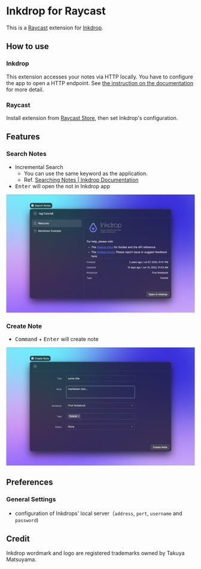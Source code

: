 # Inkdrop for Raycast

This is a [Raycast](https://www.raycast.com/) extension for [Inkdrop](https://www.inkdrop.app/).

## How to use

### Inkdrop

This extension accesses your notes via HTTP locally.
You have to configure the app to open a HTTP endpoint.
See [the instruction on the documentation](https://beta.docs.inkdrop.app/manual/accessing-the-local-database/#accessing-via-http-advanced) for more detail.

### Raycast

Install extension from [Raycast Store](https://www.raycast.com/yaeda/inkdrop), then set Inkdrop's configuration.

## Features

### Search Notes

- Incremental Search
  - You can use the same keyword as the application.
  - Ref. [Searching Notes \| Inkdrop Documentation](https://docs.inkdrop.app/manual/searching-notes/#filter-notes-with-special-qualifiers)
- <kbd>Enter</kbd> will open the not in Inkdrop app

![Screenshot of Search Notes command](metadata/inkdrop-1.png)

### Create Note

- <kbd>Command</kbd> + <kbd>Enter</kbd> will create note

![Screenshot of Create Note command](metadata/inkdrop-2.png)

## Preferences

### General Settings

- configuration of Inkdrops' local server（`address`, `port`, `username` and `password`)

## Credit

Inkdrop wordmark and logo are registered trademarks owned by Takuya Matsuyama.
